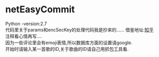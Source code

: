 # netEasyCommit</br>
Python -version:2.7</br>
代码里关于params和encSecKey的处理代码我是抄来的......
   借鉴地址:<a href="https://www.zhihu.com/question/36081767" target="_blank">知乎</a></br>
注释看心情再写....</br>
因为一些评论里会有emoji表情,所以数据库方面的设置请google.</br>
开始时请输入某一首歌的ID,关于歌曲的ID请自己用抓包工具看.</br>
